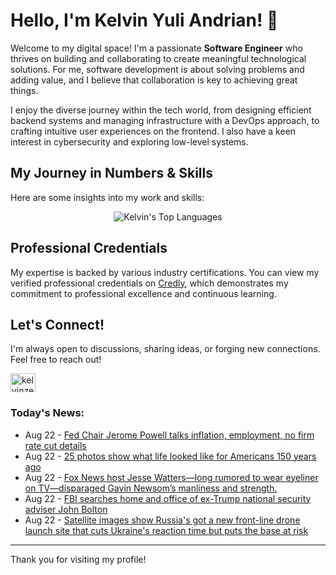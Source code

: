# Hello, I'm Kelvin Yuli Andrian! 👋

Welcome to my digital space! I'm a passionate **Software Engineer** who thrives on building and collaborating to create meaningful technological solutions. For me, software development is about solving problems and adding value, and I believe that collaboration is key to achieving great things.

I enjoy the diverse journey within the tech world, from designing efficient backend systems and managing infrastructure with a DevOps approach, to crafting intuitive user experiences on the frontend. I also have a keen interest in cybersecurity and exploring low-level systems.

## My Journey in Numbers & Skills

Here are some insights into my work and skills:

<p align="center">
  <img src="https://github-readme-stats.vercel.app/api/top-langs/?username=kelvinzer0&layout=compact&theme=radical" alt="Kelvin's Top Languages" />
</p>

## Professional Credentials

My expertise is backed by various industry certifications. You can view my verified professional credentials on [Credly](https://www.credly.com/users/kelvin-yuli-andrian/badges), which demonstrates my commitment to professional excellence and continuous learning.

## Let's Connect!

I'm always open to discussions, sharing ideas, or forging new connections. Feel free to reach out!

<p align="left">
    <a href="https://linkedin.com/in/kelvinzero" target="blank"><img align="center" src="https://cdn.jsdelivr.net/npm/simple-icons@3.0.1/icons/linkedin.svg" alt="kelvinzero" height="30" width="40" /></a>
</p>

### Today's News:

<!-- feed start -->
- Aug 22 - [Fed Chair Jerome Powell talks inflation, employment, no firm rate cut details](https://finance.yahoo.com/news/fed-chair-jerome-powell-talks-155038181.html)
- Aug 22 - [25 photos show what life looked like for Americans 150 years ago](https://www.yahoo.com/news/articles/25-photos-show-life-looked-131309947.html)
- Aug 22 - [Fox News host Jesse Watters—long rumored to wear eyeliner on TV—disparaged Gavin Newsom’s manliness and strength.](https://www.yahoo.com/news/videos/fox-news-host-jesse-watters-115446464.html)
- Aug 22 - [FBI searches home and office of ex-Trump national security adviser John Bolton](https://www.yahoo.com/news/articles/fbi-searches-home-former-trump-113837080.html)
- Aug 22 - [Satellite images show Russia's got a new front-line drone launch site that cuts Ukraine's reaction time but puts the base at risk](https://www.yahoo.com/news/articles/satellite-images-show-russias-got-102901885.html)
<!-- feed end -->

---

Thank you for visiting my profile!
